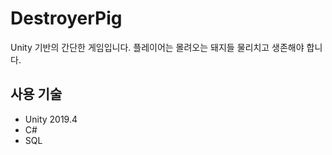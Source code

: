 # DestroyerPig

Unity 기반의 간단한 게임입니다. 플레이어는 몰려오는 돼지들 물리치고 생존해야 합니다.

## 사용 기술

- Unity 2019.4
- C#
- SQL
